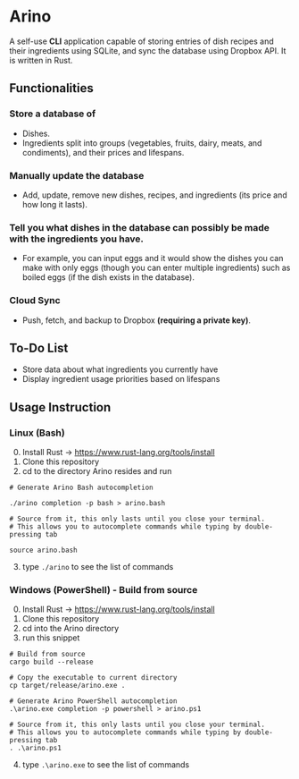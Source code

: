 # Arino
A self-use **CLI** application capable of storing entries of dish recipes and their ingredients using SQLite, and sync the database using Dropbox API. It is written in Rust.

## Functionalities
### Store a database of
- Dishes.
- Ingredients split into groups (vegetables, fruits, dairy, meats, and condiments), and their prices and lifespans.
### Manually update the database
- Add, update, remove new dishes, recipes, and ingredients (its price and how long it lasts).
### Tell you what dishes in the database can possibly be made with the ingredients you have.
- For example, you can input eggs and it would show the dishes you can make with only eggs (though you can enter multiple ingredients) such as boiled eggs (if the dish exists in the database).
### Cloud Sync
- Push, fetch, and backup to Dropbox **(requiring a private key)**.

## To-Do List
- Store data about what ingredients you currently have
- Display ingredient usage priorities based on lifespans

## Usage Instruction
### Linux (Bash)
0. Install Rust -> https://www.rust-lang.org/tools/install
1. Clone this repository
2. cd to the directory Arino resides and run
```
# Generate Arino Bash autocompletion

./arino completion -p bash > arino.bash
```
```
# Source from it, this only lasts until you close your terminal.
# This allows you to autocomplete commands while typing by double-pressing tab

source arino.bash
```
3. type `./arino` to see the list of commands

### Windows (PowerShell) - Build from source
0. Install Rust -> https://www.rust-lang.org/tools/install
1. Clone this repository
2. cd into the Arino directory
3. run this snippet
```
# Build from source
cargo build --release
```
```
# Copy the executable to current directory
cp target/release/arino.exe .
```
```
# Generate Arino PowerShell autocompletion
.\arino.exe completion -p powershell > arino.ps1
```
```
# Source from it, this only lasts until you close your terminal.
# This allows you to autocomplete commands while typing by double-pressing tab
. .\arino.ps1
```
4. type `.\arino.exe` to see the list of commands
